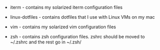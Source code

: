 * iterm - contains my solarized iterm configuration files

* linux-dotfiles - contains dotfiles that I use with Linux VMs on my mac

* vim - contains my solarized vim configuration files

* zsh - contains zsh configuration files.  zshrc should be moved to ~/.zshrc and the rest go in ~/.zsh/
